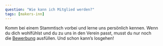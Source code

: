 ```yaml
---
question: "Wie kann ich Mitglied werden?"
tags: [makers-inn]
---
```


Komm bei einem Stammtisch vorbei und lerne uns persönlich kennen. Wenn du dich wohlfühlst und du zu uns in den Verein passt, musst du nur noch die [Bewerbung](/mitglied-werden/bewerbung) ausfüllen. Und schon kann’s losgehen!
